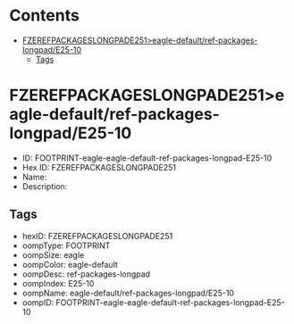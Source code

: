 



Contents
========

* [FZEREFPACKAGESLONGPADE251>eagle-default/ref-packages-longpad/E25-10](#fzerefpackageslongpade251eagle-defaultref-packages-longpade25-10)
	* [Tags](#tags)

# FZEREFPACKAGESLONGPADE251>eagle-default/ref-packages-longpad/E25-10

- ID: FOOTPRINT-eagle-eagle-default-ref-packages-longpad-E25-10
- Hex ID: FZEREFPACKAGESLONGPADE251
- Name: 
- Description: 

## Tags

- hexID: FZEREFPACKAGESLONGPADE251
- oompType: FOOTPRINT
- oompSize: eagle
- oompColor: eagle-default
- oompDesc: ref-packages-longpad
- oompIndex: E25-10
- oompName: eagle-default/ref-packages-longpad/E25-10
- oompID: FOOTPRINT-eagle-eagle-default-ref-packages-longpad-E25-10
